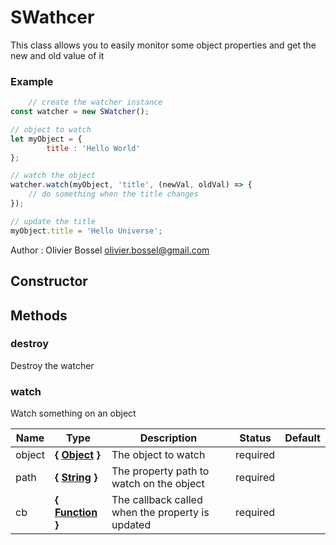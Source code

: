 # SWathcer

This class allows you to easily monitor some object properties and get the new and old value of it


### Example
```js
	// create the watcher instance
const watcher = new SWatcher();

// object to watch
let myObject = {
		title : 'Hello World'
};

// watch the object
watcher.watch(myObject, 'title', (newVal, oldVal) => {
 	// do something when the title changes
});

// update the title
myObject.title = 'Hello Universe';
```
Author : Olivier Bossel <olivier.bossel@gmail.com>


## Constructor







## Methods


### destroy

Destroy the watcher


### watch

Watch something on an object


Name  |  Type  |  Description  |  Status  |  Default
------------  |  ------------  |  ------------  |  ------------  |  ------------
object  |  **{ [Object](https://developer.mozilla.org/fr/docs/Web/JavaScript/Reference/Objets_globaux/Object) }**  |  The object to watch  |  required  |
path  |  **{ [String](https://developer.mozilla.org/fr/docs/Web/JavaScript/Reference/Objets_globaux/String) }**  |  The property path to watch on the object  |  required  |
cb  |  **{ [Function](https://developer.mozilla.org/fr/docs/Web/JavaScript/Reference/Objets_globaux/Function) }**  |  The callback called when the property is updated  |  required  |